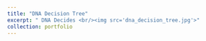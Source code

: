 ```yaml
---
title: "DNA Decision Tree"
excerpt: " DNA Decides <br/><img src='dna_decision_tree.jpg'>"
collection: portfolio
---
```


